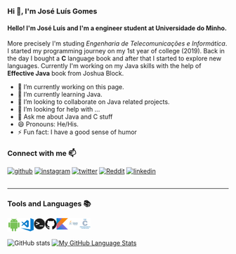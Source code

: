 ### Hi 👋, I'm José Luís Gomes
#### Hello! I'm José Luís and I'm a engineer student at Universidade do Minho. 
More precisely I'm studing *Engenharia de Telecomunicações e Informática*.
I started my programming journey on my 1st year of college (2019). Back in the day  I bought a **C** language book and after that I started to explore new languages. 
Currently I'm working on my Java skills with the help of **Effective Java** book from Joshua Block. 

- 🔭 I’m currently working on this page. 
- 🌱 I’m currently learning Java. 
- 👯 I’m looking to collaborate on Java related projects. 
- 🤔 I’m looking for help with ... 
- 💬 Ask me about Java and C stuff 
- 😄 Pronouns: He/His. 
- ⚡ Fun fact: I have a good sense of humor 

### Connect with me 📫 

[<img src='https://cdn.jsdelivr.net/npm/simple-icons@3.0.1/icons/github.svg' alt='github' height='40'>](https://github.com/joseluisgomes)  [<img src='https://cdn.jsdelivr.net/npm/simple-icons@3.0.1/icons/instagram.svg' alt='instagram' height='40'>](https://www.instagram.com/luis_oliveiragomes/)  [<img src='https://cdn.jsdelivr.net/npm/simple-icons@3.0.1/icons/twitter.svg' alt='twitter' height='40'>](https://twitter.com/@JosJoslus)  [<img src='https://cdn.jsdelivr.net/npm/simple-icons@3.0.1/icons/reddit.svg' alt='Reddit' height='40'>](https://www.reddit.com/user/JoseLuisGomes)  [<img src='https://cdn.jsdelivr.net/npm/simple-icons@3.0.1/icons/linkedin.svg' alt='linkedin' height='40'>](https://www.linkedin.com/in/josé-gomes-0a11b5206/)  
<br />

---

### Tools and Languages 📚
<img align="left" alt="Android Studio" width="30px" src="https://raw.githubusercontent.com/github/explore/78df643247d429f6cc873026c0622819ad797942/topics/android/android.png" />
<img align="left" alt="Visual Studio Code" width="30px" src="https://raw.githubusercontent.com/github/explore/80688e429a7d4ef2fca1e82350fe8e3517d3494d/topics/visual-studio-code/visual-studio-code.png" />
<img align="left" alt="Terminal" width="26px" src="https://raw.githubusercontent.com/github/explore/80688e429a7d4ef2fca1e82350fe8e3517d3494d/topics/terminal/terminal.png" />
<img align="left" alt="GitHub" width="26px" src="https://raw.githubusercontent.com/github/explore/78df643247d429f6cc873026c0622819ad797942/topics/github/github.png"/>
<img align="left" alt="Kotlin" width="26px" src="https://raw.githubusercontent.com/github/explore/78df643247d429f6cc873026c0622819ad797942/topics/kotlin/kotlin.png"/> 
<img align="left" alt="Java" width="26px" src="https://raw.githubusercontent.com/github/explore/78df643247d429f6cc873026c0622819ad797942/topics/java/java.png"/> 
<img align="left" alt="C" width="26px" src="https://raw.githubusercontent.com/github/explore/78df643247d429f6cc873026c0622819ad797942/topics/c/c.png" />

<br />
<br />

![GitHub stats](https://github-readme-stats.vercel.app/api?username=joseluisgomes&&show_icons=true&title_color=ffffff&icon_color=bb2acf&text_color=daf7dc&bg_color=151515)
[![My GitHub Language Stats](https://github-readme-stats.vercel.app/api/top-langs/?username=joseluisgomes&langs_count=5&theme=tokyonight)]()
